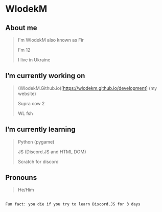 # WlodekM

## About me
>
> I'm WlodekM also known as Fir
> 
> I'm 12 
> 
> I live in Ukraine

## I’m currently working on
>
> (WlodekM.Github.io)[https://wlodekm.github.io/development] (my website)
> 
> Supra cow 2 
> 
> WL fsh

## I’m currently learning
>
> Python (pygame)
> 
> JS (Discord.JS and HTML DOM)
> 
> Scratch for discord

## Pronouns
>
> He/Him

##
```
Fun fact: you die if you try to learn Discord.JS for 3 days
```
<!--
**WlodekM/WlodekM** is a ✨ _special_ ✨ repository because its `README.md` (this file) appears on your GitHub profile.

Here are some ideas to get you started:

~~- 🔭 I’m currently working on ...~~
- 🌱 I’m currently learning ...
- 👯 I’m looking to collaborate on ...
- 🤔 I’m looking for help with ...
- 💬 Ask me about ...
- 📫 How to reach me: ...
- 😄 Pronouns: ...
- ⚡ Fun fact: ...
-->
